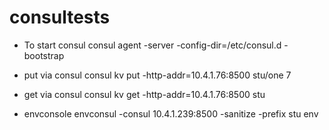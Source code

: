 # consultests


* To start consul
consul agent -server  -config-dir=/etc/consul.d -bootstrap

* put via consul
consul kv put -http-addr=10.4.1.76:8500 stu/one 7

* get via consul
consul kv get -http-addr=10.4.1.76:8500 stu

* envconsole
envconsul -consul 10.4.1.239:8500 -sanitize -prefix stu  env <scrip which will use the env>
